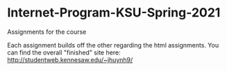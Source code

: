# Internet-Program-KSU-Spring-2021
Assignments for the course

Each assignment builds off the other regarding the html assignments.
You can find the overall "finished" site here: http://studentweb.kennesaw.edu/~jhuynh9/
